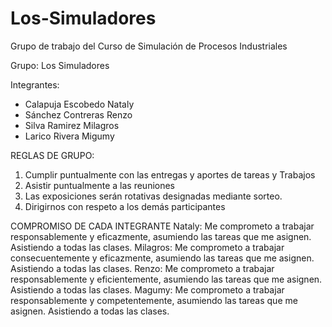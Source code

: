 # Los-Simuladores
Grupo de trabajo del Curso de Simulación de Procesos Industriales

Grupo: Los Simuladores

Integrantes:
- Calapuja Escobedo Nataly
- Sánchez Contreras Renzo
- Silva Ramirez Milagros
- Larico Rivera Migumy

REGLAS DE GRUPO:
1. Cumplir puntualmente con las entregas y aportes de tareas y Trabajos
2. Asistir puntualmente a las reuniones
3. Las exposiciones serán rotativas designadas mediante sorteo.
4. Dirigirnos con respeto a los demás participantes

COMPROMISO DE CADA INTEGRANTE
Nataly: Me comprometo a trabajar responsablemente y eficazmente, asumiendo las tareas que me asignen. Asistiendo a todas las clases.
Milagros: Me comprometo a trabajar consecuentemente y eficazmente, asumiendo las tareas que me asignen. Asistiendo a todas las clases.
Renzo: Me comprometo a trabajar responsablemente y eficientemente, asumiendo las tareas que me asignen. Asistiendo a todas las clases.
Magumy: Me comprometo a trabajar responsablemente y competentemente, asumiendo las tareas que me asignen. Asistiendo a todas las clases.
